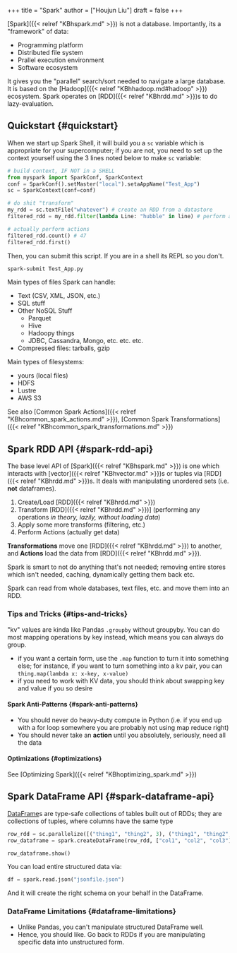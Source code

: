 +++
title = "Spark"
author = ["Houjun Liu"]
draft = false
+++

[Spark]({{< relref "KBhspark.md" >}}) is not a database. Importantly, its a "framework" of data:

-   Programming platform
-   Distributed file system
-   Prallel execution environment
-   Software ecosystem

It gives you the "parallel" search/sort needed to navigate a large database. It is based on the [Hadoop]({{< relref "KBhhadoop.md#hadoop" >}}) ecosystem. Spark operates on [RDD]({{< relref "KBhrdd.md" >}})s to do lazy-evaluation.


## Quickstart {#quickstart}

When we start up Spark Shell, it will build you a `sc` variable which is appropriate for your supercomputer; if you are not, you need to set up the context yourself using the 3 lines noted below to make `sc` variable:

```python
# build context, IF NOT in a SHELL
from myspark import SparkConf, SparkContext
conf = SparkConf().setMaster("local").setaAppName("Test_App")
sc = SparkContext(conf=conf)

# do shit "transform"
my_rdd = sc.textFile("whatever") # create an RDD from a datastore
filtered_rdd = my_rdd.filter(lambda Line: "hubble" in line) # perform action in rdd

# actually perform actions
filtered_rdd.count() # 47
filtered_rdd.first()
```

Then, you can submit this script. If you are in a shell its REPL so you don't.

```bash
spark-submit Test_App.py
```

Main types of files Spark can handle:

-   Text (CSV, XML, JSON, etc.)
-   SQL stuff
-   Other NoSQL Stuff
    -   Parquet
    -   Hive
    -   Hadoopy things
    -   JDBC, Cassandra, Mongo, etc. etc. etc.
-   Compressed files: tarballs, gzip

Main types of filesystems:

-   yours (local files)
-   HDFS
-   Lustre
-   AWS S3

See also [Common Spark Actions]({{< relref "KBhcommon_spark_actions.md" >}}), [Common Spark Transformations]({{< relref "KBhcommon_spark_transformations.md" >}})


## Spark RDD API {#spark-rdd-api}

The base level API of [Spark]({{< relref "KBhspark.md" >}}) is one which interacts with [vector]({{< relref "KBhvector.md" >}})s or tuples via [RDD]({{< relref "KBhrdd.md" >}})s. It deals with manipulating unordered sets (i.e. **not** dataframes).

1.  Create/Load [RDD]({{< relref "KBhrdd.md" >}})
2.  Transform [RDD]({{< relref "KBhrdd.md" >}})] (performing any operations _in theory, lazily, without loading data_)
3.  Apply some more transforms (filtering, etc.)
4.  Perform Actions (actually get data)

****Transformations**** move one [RDD]({{< relref "KBhrdd.md" >}}) to another, and ****Actions**** load the data from [RDD]({{< relref "KBhrdd.md" >}}).

Spark is smart to not do anything that's not needed; removing entire stores which isn't needed, caching, dynamically getting them back etc.

Spark can read from whole databases, text files, etc. and move them into an RDD.


### Tips and Tricks {#tips-and-tricks}

"kv" values are kinda like Pandas `.groupby` without groupyby. You can do most mapping operations by key instead, which means you can always do group.

-   if you want a certain form, use the `.map` function to turn it into something else; for instance, if you want to turn something into a kv pair, you can `thing.map(lambda x: x-key, x-value)`
-   if you need to work with KV data, you should think about swapping key and value if you so desire


#### Spark Anti-Patterns {#spark-anti-patterns}

-   You should never do heavy-duty compute in Python (i.e. if you end up with a for loop somewhere you are probably not using map reduce right)
-   You should never take an **action** until you absolutely, seriously, need all the data


#### Optimizations {#optimizations}

See [Optimizing Spark]({{< relref "KBhoptimizing_spark.md" >}})


## Spark DataFrame API {#spark-dataframe-api}

[DataFrame](#spark-dataframe-api)s are type-safe collections of tables built out of RDDs; they are collections of tuples, where columns have the same type

```python
row_rdd = sc.parallelize([("thing1", "thing2", 3), ("thing1", "thing2", 3)])
row_dataframe = spark.createDataFrame(row_rdd, ["col1", "col2", "col3"])

row_dataframe.show()
```

You can load entire structured data via:

```python
df = spark.read.json("jsonfile.json")
```

And it will create the right schema on your behalf in the DataFrame.


### DataFrame Limitations {#dataframe-limitations}

-   Unlike Pandas, you can't manipulate structured DataFrame well.
-   Hence, you should like. Go back to RDDs if you are manipulating specific data into unstructured form.
